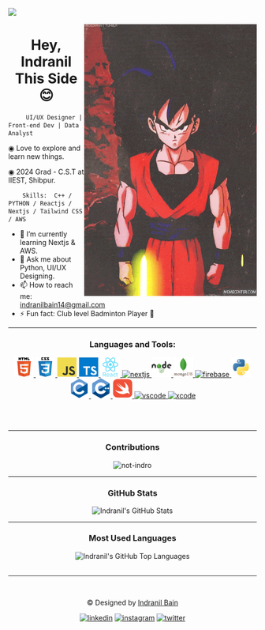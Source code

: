 ![](https://komarev.com/ghpvc/?username=in-dro&style=flat-round)

<img align='right' src='https://github.com/in-dro/in-dro/blob/main/Readme%20file/-a-dragon-ball-z.gif' width='350' height="550">

<h1 align="center"> Hey, Indranil This Side 😊 </h1>
      
         UI/UX Designer | Front-end Dev | Data Analyst

 ◉ Love to explore and learn new things.

 ◉ 2024 Grad - C.S.T at IIEST, Shibpur.


        Skills:  C++ / PYTHON / Reactjs / Nextjs / Tailwind CSS / AWS

- 🌱 I’m currently learning Nextjs & AWS.  
- 💬 Ask me about Python, UI/UX Designing. 
- 📫 How to reach me: indranilbain14@gmail.com 
- ⚡ Fun fact: Club level Badminton Player 🙂 

</div>
<hr/>
<div align="center">

<h3 align="center">Languages and Tools:</h3>
<p align="center"> 
  <a href="https://www.w3.org/html/" target="_blank"> <img src="https://raw.githubusercontent.com/devicons/devicon/master/icons/html5/html5-original-wordmark.svg" alt="html5" width="40" height="40"/> </a> 
  <a href="https://www.w3schools.com/css/" target="_blank"> <img src="https://raw.githubusercontent.com/devicons/devicon/master/icons/css3/css3-original-wordmark.svg" alt="css3" width="40" height="40"/> </a>
  <a href="https://developer.mozilla.org/en-US/docs/Web/JavaScript" target="_blank"> <img src="https://raw.githubusercontent.com/devicons/devicon/master/icons/javascript/javascript-original.svg" alt="javascript" width="40" height="40"/> </a>
  <a href="https://www.typescriptlang.org/" target="_blank"> <img src="https://raw.githubusercontent.com/devicons/devicon/master/icons/typescript/typescript-original.svg" alt="typescript" width="40" height="40"/> </a>
  <a href="https://reactjs.org/" target="_blank"> <img src="https://raw.githubusercontent.com/devicons/devicon/master/icons/react/react-original-wordmark.svg" alt="react" width="40" height="40"/> </a>
  <a href="https://nextjs.org/" target="_blank"> <img src="https://cdn.worldvectorlogo.com/logos/nextjs-2.svg" alt="nextjs" width="40" height="40"/> </a>
  <a href="https://nodejs.org" target="_blank"> <img src="https://raw.githubusercontent.com/devicons/devicon/master/icons/nodejs/nodejs-original-wordmark.svg" alt="nodejs" width="40" height="40"/> </a>
  <a href="https://www.mongodb.com/" target="_blank"> <img src="https://raw.githubusercontent.com/devicons/devicon/master/icons/mongodb/mongodb-original-wordmark.svg" alt="mongodb" width="40" height="40"/> </a>
  <a href="https://firebase.google.com/" target="_blank"> <img src="https://www.vectorlogo.zone/logos/firebase/firebase-icon.svg" alt="firebase" width="40" height="40"/> </a>
  <a href="https://www.python.org" target="_blank"> <img src="https://raw.githubusercontent.com/devicons/devicon/master/icons/python/python-original.svg" alt="python" width="40" height="40"/> </a> 
  <a href="https://www.cprogramming.com/" target="_blank"> <img src="https://raw.githubusercontent.com/devicons/devicon/master/icons/c/c-original.svg" alt="c" width="40" height="40"/> </a> 
  <a href="https://www.w3schools.com/cpp/" target="_blank"> <img src="https://raw.githubusercontent.com/devicons/devicon/master/icons/cplusplus/cplusplus-original.svg" alt="cplusplus" width="40" height="40"/> </a> 
  <a href="https://developer.apple.com/swift/" target="_blank"> <img src="https://raw.githubusercontent.com/devicons/devicon/master/icons/swift/swift-original.svg" alt="swift" width="40" height="40"/> </a>
  <a href="https://code.visualstudio.com/" target="_blank"> <img src="https://github.com/indranil-bain/indranil-bain/blob/main/Readme%20file/icons8-visual-studio-code-2019.svg" alt="vscode" width="40" height="40"/> </a>
  <a href="https://developer.apple.com/xcode/" target="_blank"> <img src="https://github.com/indranil-bain/indranil-bain/blob/main/Readme%20file/icons8-xcode.svg" alt="xcode" width="40" height="40"/> </a>
</p>

<br />
<br />
<div align="center">

<hr/>

### Contributions

<img align="center" src="https://github-readme-streak-stats.herokuapp.com?user=not-indro&theme=tokyonight&hide_border=true" alt="not-indro" />
</div>
<hr/>
<div align="center">
 
 ### GitHub Stats

 <img  alt="Indranil's GitHub Stats" src="https://github-readme-stats.vercel.app/api?username=not-indro&show_icons=true&hide_border=true&theme=tokyonight&hide_border=true&fire=DD2727" />

</div>
<div align="center">
 <hr/>
 
### Most Used Languages

<img align="center" alt="Indranil's GitHub Top Languages" src="https://github-readme-stats.vercel.app/api/top-langs/?username=not-indro&theme=tokyonight&hide_border=true&fire=DD2727" />
</div>
<br/>
 <hr/>
 <br/>
 
 © Designed by [Indranil Bain](https://www.instagram.com/indrospect/)
 
      
 [<img src='https://github.com/not-indro/not-indro/blob/main/Readme%20file/linkedin.svg' alt='linkedin' height='30'>](https://www.linkedin.com/in/indranil-bain-7896a9182/) [<img src='https://github.com/not-indro/not-indro/blob/main/Readme%20file/instagram.svg' alt='instagram' height='30'>](https://www.instagram.com/indrospect/) [<img src='https://github.com/not-indro/not-indro/blob/main/Readme%20file/twitter.svg' alt='twitter' height='30'>](https://twitter.com/BainIndranil)

